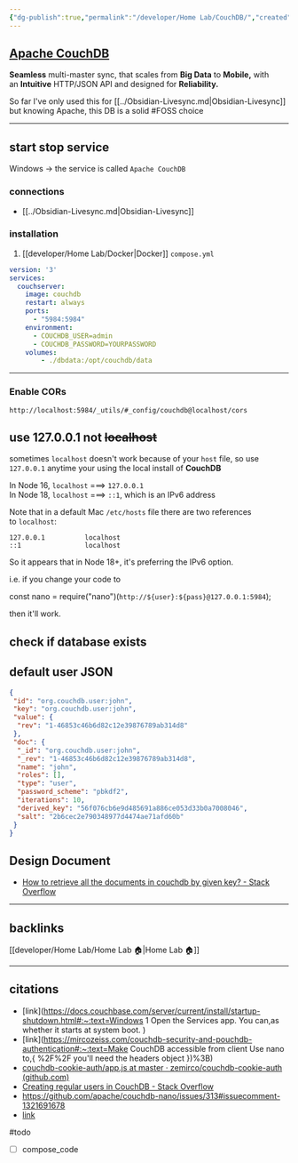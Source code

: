 ```yaml
---
{"dg-publish":true,"permalink":"/developer/Home Lab/CouchDB/","created":"2024-03-13T20:41:45.024-05:00","updated":"2024-03-14T21:56:29.000-05:00"}
---
```


## [Apache CouchDB](https://couchdb.apache.org/)
**Seamless** multi-master sync, that scales from **Big Data** to **Mobile,** with an **Intuitive** HTTP/JSON API and designed for **Reliability.** 

So far I've only used this for [[../Obsidian-Livesync.md\|Obsidian-Livesync]] but knowing Apache, this DB is a solid #FOSS choice

---

## start stop service
Windows → the service is called `Apache CouchDB`


### connections
- [[../Obsidian-Livesync.md\|Obsidian-Livesync]]

### installation
1. [[developer/Home Lab/Docker\|Docker]] `compose.yml`
```yaml
version: '3'
services:
  couchserver:
    image: couchdb
    restart: always
    ports:
      - "5984:5984"
    environment:
      - COUCHDB_USER=admin
      - COUCHDB_PASSWORD=YOURPASSWORD
    volumes:
        - ./dbdata:/opt/couchdb/data
```
---
### Enable CORs
`http://localhost:5984/_utils/#_config/couchdb@localhost/cors`


## use 127.0.0.1 not ~~localhost~~
sometimes `localhost` doesn't work because of your `host` file, so use `127.0.0.1` anytime your using the local install of **CouchDB** 

In Node 16, `localhost` ===> `127.0.0.1`  
In Node 18, `localhost` ===> `::1`, which is an IPv6 address

Note that in a default Mac `/etc/hosts` file there are two references to `localhost`:

```
127.0.0.1          localhost
::1                localhost
```

So it appears that in Node 18+, it's preferring the IPv6 option.

i.e. if you change your code to

const nano = require("nano")(`http://${user}:${pass}@127.0.0.1:5984`);

then it'll work.

## check if database exists


## default user JSON
```json
{
 "id": "org.couchdb.user:john",
 "key": "org.couchdb.user:john",
 "value": {
  "rev": "1-46853c46b6d82c12e39876789ab314d8"
 },
 "doc": {
  "_id": "org.couchdb.user:john",
  "_rev": "1-46853c46b6d82c12e39876789ab314d8",
  "name": "john",
  "roles": [],
  "type": "user",
  "password_scheme": "pbkdf2",
  "iterations": 10,
  "derived_key": "56f076cb6e9d485691a886ce053d33b0a7008046",
  "salt": "2b6cec2e790348977d4474ae71afd60b"
 }
}
```

## Design Document
- [How to retrieve all the documents in couchdb by given key? - Stack Overflow](https://stackoverflow.com/questions/28945405/how-to-retrieve-all-the-documents-in-couchdb-by-given-key)
---
## backlinks
[[developer/Home Lab/Home Lab 🏠\|Home Lab 🏠]]

---

## citations
- [link](https://docs.couchbase.com/server/current/install/startup-shutdown.html#:~:text=Windows 1 Open the Services app. You can,as whether it starts at system boot. )
- [link](https://mircozeiss.com/couchdb-security-and-pouchdb-authentication#:~:text=Make CouchDB accessible from client Use nano to,{ %2F%2F you'll need the headers object })%3B)
- [couchdb-cookie-auth/app.js at master · zemirco/couchdb-cookie-auth (github.com)](https://github.com/zemirco/couchdb-cookie-auth/blob/master/app.js)
- [Creating regular users in CouchDB - Stack Overflow](https://stackoverflow.com/questions/3684749/creating-regular-users-in-couchdb)
- https://github.com/apache/couchdb-nano/issues/313#issuecomment-1321691678
- [link](https://github.com/apache/couchdb-nano#nanodbinfocallback)


#todo 
- [ ] compose_code